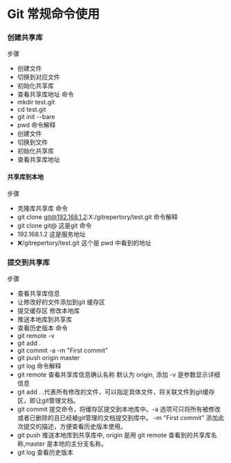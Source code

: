 # Git 常规命令使用
### 创建共享库
步骤
- 创建文件
- 切换到对应文件
- 初始化共享库
- 查看共享库地址
命令
- mkdir test.git
- cd test.git
- git init --bare
- pwd
命令解释
- 创建文件
- 切换到文件
- 初始化共享库
- 查看共享库地址
####  共享库到本地
步骤
- 克隆库共享库
命令
- git clone git@192.168.1.2:X:/gitrepertory/test.git
命令解释
- git clone git@  这是git 命令
- 192.168.1.2  这是服务地址
- :x:/gitrepertory/test.git 这个是 pwd 中看到的地址
### 提交到共享库
步骤
- 查看共享库信息
- 让修改好的文件添加到git 缓存区
- 提交缓存区 修改本地库
- 推送本地库到共享库
- 查看历史版本
命令
- git remote -v
- git add .
- git commit -a -m "First commit"
- git push origin master
- git log
命令解释
- git remote  查看共享库信息确认名称 默认为 origin, 添加 -v 是参数显示详细信息
- git add .   .代表所有修改的文件，可以指定具体文件，将关联文件到git缓存区，即让git管理文档。
- git commit 提交命令，将缓存区提交到本地库中。-a 选项可只将所有被修改或者已删除的且已经被git管理的文档提交到库中。 -m "First commit" 添加此次提交的描述，方便查看历史版本使用。
- git push 推送本地库到共享库中, origin 是用 git remote 查看到的共享库名称,master 是本地的主分支名称。
- git log 查看历史版本